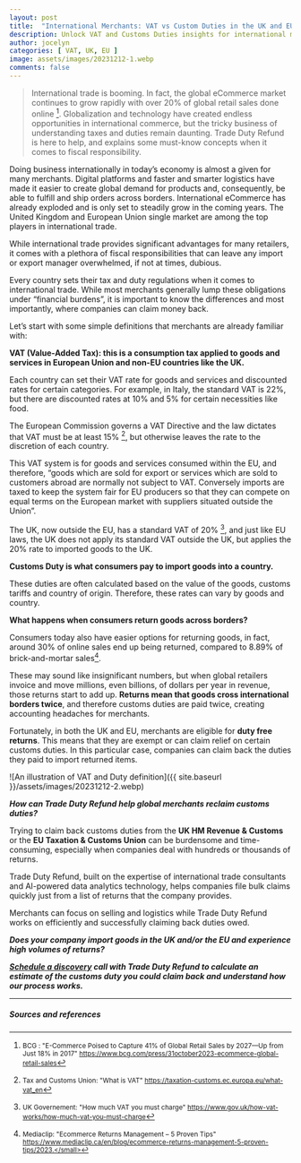 ```yaml
---
layout: post
title:  "International Merchants: VAT vs Custom Duties in the UK and EU and your right to reclaim"
description: Unlock VAT and Customs Duties insights for international merchants. Reclaim duties efficiently with Trade Duty Refund's expert assistance. Schedule a discovery call today.
author: jocelyn
categories: [ VAT, UK, EU ]
image: assets/images/20231212-1.webp
comments: false
---
```

>International trade is booming. In fact, the global eCommerce market continues to grow rapidly with over 20% of global retail sales done online [^1]. Globalization and technology have created endless opportunities in international commerce, but the tricky business of understanding taxes and duties remain daunting. Trade Duty Refund is here to help, and explains some must-know concepts when it comes to fiscal responsibility.

Doing business internationally in today’s economy is almost a given for many merchants. Digital platforms and faster and smarter logistics have made it easier to create global demand for products and, consequently, be able to fulfill and ship orders across borders. International eCommerce has already exploded and is only set to steadily grow in the coming years. The United Kingdom and European Union single market are among the top players in international trade. 

While international trade provides significant advantages for many retailers, it comes with a plethora of fiscal responsibilities that can leave any import or export manager overwhelmed, if not at times, dubious. 

Every country sets their tax and duty regulations when it comes to international trade. While most merchants generally lump these obligations under “financial burdens”, it is important to know the differences and most importantly, where companies can claim money back.

Let’s start with some simple definitions that merchants are already familiar with:

**VAT (Value-Added Tax): this is a consumption tax applied to goods and services in European Union and non-EU countries like the UK.**

Each country can set their VAT rate for goods and services and discounted rates for certain categories. For example, in Italy, the standard VAT is 22%, but there are discounted rates at 10% and 5% for certain necessities like food. 

The European Commission governs a VAT Directive and the law dictates that VAT must be at least 15% [^2], but otherwise leaves the rate to the discretion of each country. 

This VAT system is for goods and services consumed within the EU, and therefore, “goods which are sold for export or services which are sold to customers abroad are normally not subject to VAT. Conversely imports are taxed to keep the system fair for EU producers so that they can compete on equal terms on the European market with suppliers situated outside the Union”. 

The UK, now outside the EU, has a standard VAT of 20% [^3], and just like EU laws, the UK does not apply its standard VAT outside the UK, but applies the 20% rate to imported goods to the UK. 

**Customs Duty is what consumers pay to import goods into a country.**

These duties are often calculated based on the value of the goods, customs tariffs and country of origin. Therefore, these rates can vary by goods and country. 

**What happens when consumers return goods across borders?**

Consumers today also have easier options for returning goods, in fact, around 30% of online sales end up being returned, compared to 8.89% of brick-and-mortar sales[^4].

These may sound like insignificant numbers, but when global retailers invoice and move millions, even billions, of dollars per year in revenue, those returns start to add up. **Returns mean that goods cross international borders twice**, and therefore customs duties are paid twice, creating accounting headaches for merchants.

Fortunately, in both the UK and EU, merchants are eligible for **duty free returns**. This means that they are exempt or can claim relief on certain customs duties. In this particular case, companies can claim back the duties they paid to import returned items. 

![An illustration of VAT and Duty definition]({{ site.baseurl }}/assets/images/20231212-2.webp)

***How can Trade Duty Refund help global merchants reclaim customs duties?***

Trying to claim back customs duties from the **UK HM Revenue & Customs** or the **EU Taxation & Customs Union** can be burdensome and time-consuming, especially when companies deal with hundreds or thousands of returns. 

Trade Duty Refund, built on the expertise of international trade consultants and AI-powered data analytics technology, helps companies file bulk claims quickly just from a list of returns that the company provides. 

Merchants can focus on selling and logistics while Trade Duty Refund works on efficiently and successfully claiming back duties owed. 

***Does your company import goods in the UK and/or the EU and experience high volumes of returns?***

***[Schedule a discovery](https://zcal.co/i/ipvlgNrr) call with Trade Duty Refund to calculate an estimate of the customs duty you could claim back and understand how our process works.*** 



___
##### Sources and references


[^1]: <small>BCG : "E-Commerce Poised to Capture 41% of Global Retail Sales by 2027—Up from Just 18% in 2017" https://www.bcg.com/press/31october2023-ecommerce-global-retail-sales</small>
[^2]: <small>Tax and Customs Union: "What is VAT" https://taxation-customs.ec.europa.eu/what-vat_en</small>
[^3]: <small>UK Governement: "How much VAT you must charge" https://www.gov.uk/how-vat-works/how-much-vat-you-must-charge</small>
[^4]: <small>Mediaclip: "Ecommerce Returns Management – 5 Proven Tips" https://www.mediaclip.ca/en/blog/ecommerce-returns-management-5-proven-tips/2023.</small>
